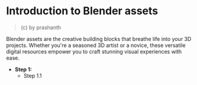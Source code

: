 # Introduction to Blender assets
> (c) by prashanth
> 
Blender assets are the creative building blocks that breathe life into your 3D projects. Whether you're a seasoned 3D artist or a novice, these versatile digital resources empower you to craft stunning visual experiences with ease.
* **Step 1:**
  * Step 1.1
